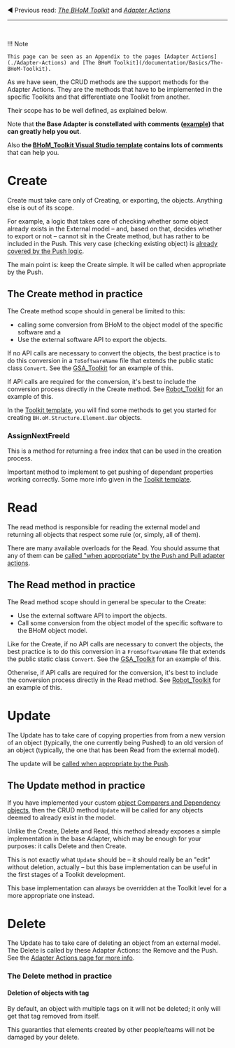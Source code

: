 ◀️ Previous read: _[The BHoM Toolkit](../Basics/BHoM-Toolkits.md)_ and _[Adapter Actions](Adapter-Actions.md)_

___________________________________________________________________

<br/>

!!! Note

    This page can be seen as an Appendix to the pages [Adapter Actions](./Adapter-Actions) and [The BHoM Toolkit](/documentation/Basics/The-BHoM-Toolkit).


As we have seen, the CRUD methods are the support methods for the Adapter Actions. They are the methods that have to be implemented in the specific Toolkits and that differentiate one Toolkit from another.

Their scope has to be well defined, as explained below.

Note that **the Base Adapter is constellated with comments ([example](https://github.com/BHoM/BHoM_Adapter/blob/b5b35b8177901a4f1b1399ab86f7a21f7ffc9668/BHoM_Adapter/CRUD/IRead.cs#L35-L46)) that can greatly help you out**.

Also **the [BHoM_Toolkit Visual Studio template](../Contributing/Implementing-a-new-Toolkit.md) contains lots of comments** that can help you.


# Create
Create must take care only of Creating, or exporting, the objects.
Anything else is out of its scope. 

For example, a logic that takes care of checking whether some object already exists in the External model – and, based on that, decides whether to export or not – cannot sit in the Create method, but has rather to be included in the Push. 
This very case (checking existing object) is [already covered by the Push logic](Adapter-Actions.md).

The main point is: keep the Create simple. It will be called when appropriate by the Push.

## The Create method in practice
The Create method scope should in general be limited to this:
- calling some conversion from BHoM to the object model of the specific software and a 
- Use the external software API to export the objects.

If no API calls are necessary to convert the objects, the best practice is to do this conversion in a `ToSoftwareName` file that extends the public static class `Convert`. See the [GSA_Toolkit](https://github.com/BHoM/GSA_Toolkit) for an example of this.

If API calls are required for the conversion, it's best to include the conversion process directly in the Create method. See [Robot_Toolkit](https://github.com/BHoM/Robot_Toolkit) for an example of this.

In the [Toolkit template](../Contributing/Implementing-a-new-Toolkit.md), you will find some methods to get you started for creating `BH.oM.Structure.Element.Bar` objects.


### AssignNextFreeId

This is a method for returning a free index that can be used in the creation process. 

Important method to implement to get pushing of dependant properties working correctly. Some more info given in the [Toolkit template](../Contributing/Implementing-a-new-Toolkit.md). 



# Read
The read method is responsible for reading the external model and returning all objects that respect some rule (or, simply, all of them).

There are many available overloads for the Read. You should assume that any of them can be [called "when appropriate" by the Push and Pull adapter actions](Adapter-Actions.md).

## The Read method in practice
The Read method scope should in general be specular to the Create:
- Use the external software API to import the objects.
- Call some conversion from the object model of the specific software to the BHoM object model.

Like for the Create, if no API calls are necessary to convert the objects, the best practice is to do this conversion in a `FromSoftwareName` file that extends the public static class `Convert`. See the [GSA_Toolkit](https://github.com/BHoM/GSA_Toolkit) for an example of this.

Otherwise, if API calls are required for the conversion, it's best to include the conversion process directly in the Read method. See [Robot_Toolkit](https://github.com/BHoM/Robot_Toolkit) for an example of this.

# Update
The Update has to take care of copying properties from from a new version of an object (typically, the one currently being Pushed) to an old version of an object (typically, the one that has been Read from the external model). 

The update will be [called when appropriate by the Push](Adapter-Actions.md).

## The Update method in practice

If you have implemented your custom [object Comparers and Dependency objects](Implement-an-Adapter.md#additional-methods-and-properties), then the CRUD method `Update` will be called for any objects deemed to already exist in the model. 

Unlike the Create, Delete and Read, this method already exposes a simple implementation in the base Adapter, which may be enough for your purposes: it calls Delete and then Create.

This is not exactly what `Update` should be – it should really be an "edit" without deletion, actually – but this base implementation can be useful in the first stages of a Toolkit development.

This base implementation can always be overridden at the Toolkit level for a more appropriate one instead.

# Delete
The Update has to take care of deleting an object from an external model.
The Delete is called by these Adapter Actions: the Remove and the Push. See the [Adapter Actions page for more info](Adapter-Actions.md).

### The Delete method in practice

#### Deletion of objects with tag
By default, an object with multiple tags on it will not be deleted; it only will get that tag removed from itself.

This guaranties that elements created by other people/teams will not be damaged by your delete.
